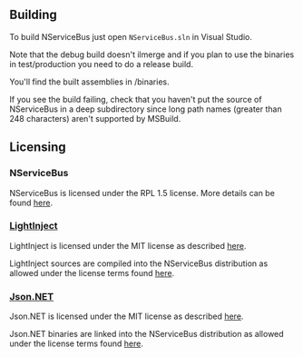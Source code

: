 ## Building

To build NServiceBus just open `NServiceBus.sln` in Visual Studio.

Note that the debug build doesn't ilmerge and if you plan to use the binaries in test/production you need to do a release build.

You'll find the built assemblies in /binaries.

If you see the build failing, check that you haven't put the source of NServiceBus in a deep subdirectory since long path names (greater than 248 characters) aren't supported by MSBuild.


## Licensing

### NServiceBus

NServiceBus is licensed under the RPL 1.5 license. More details can be found [here](LICENSE.md).

### [LightInject](http://www.lightinject.net/) 

LightInject is licensed under the MIT license as described [here](http://www.lightinject.net/licence/).

LightInject sources are compiled into the NServiceBus distribution as allowed under the license terms found [here](http://www.lightinject.net/licence/).

### [Json.NET](http://www.newtonsoft.com/json)

Json.NET is licensed under the MIT license as described [here](https://github.com/JamesNK/Newtonsoft.Json/blob/master/LICENSE.md).

Json.NET binaries are linked into the NServiceBus distribution as allowed under the license terms found [here](https://github.com/JamesNK/Newtonsoft.Json/blob/master/LICENSE.md).
